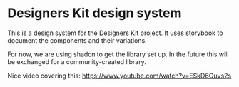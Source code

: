 # Designers Kit design system

This is a design system for the Designers Kit project. It uses storybook to document the components and their variations.

For now, we are using shadcn to get the library set up. In the future this will be exchanged for a community-created library.

Nice video covering this:
https://www.youtube.com/watch?v=ESkD6Ouvs2s
